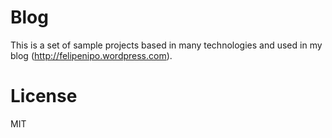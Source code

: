 # Blog
This is a set of sample projects based in many technologies and used in my blog (http://felipenipo.wordpress.com).

# License

MIT
